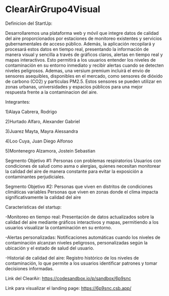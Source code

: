 ﻿# ClearAirGrupo4Visual
 
 Definicion del StartUp:
 
 Desarrollaremos una plataforma web y móvil que integre datos de calidad del aire proporcionados por estaciones de monitoreo existentes y servicios gubernamentales de acceso público.  Además, la aplicación recopilará y procesará estos datos en tiempo real, presentando la información de manera visual y sencilla a través de gráficos claros, alertas en tiempo real y mapas interactivos. Esto permitirá a los usuarios entender los niveles de contaminación en su entorno inmediato y recibir alertas cuando se detecten niveles peligrosos.
Ademas, una versium premium incluirá el envio de sensores asequibles, disponibles en el mercado, como sensores de dióxido de carbono (CO2) y partículas PM2.5. Estos sensores se pueden utilizar en zonas urbanas, universidades y espacios públicos para una mejor respuesta frente a la contaminacion del aire.

Integrantes: 

1)Alaya Cabrera, Rodrigo

2)Hurtado Alfaro, Alexander Gabriel

3)Juarez Mayta, Mayra Alessandra

4)Loo Cuya, Juan Diego Alfonso

5)Montenegro Alzamora, Jostein Sebastian

Segmento Objetivo #1: 
Personas con problemas respiratorios
Usuarios con condiciones de salud como asma o alergias, 
quienes necesitan monitorear la calidad del aire de manera constante 
para evitar la exposición a contaminantes perjudiciales.

Segmento Objetivo #2: 
Personas que viven en distritos de condiciones climáticas variables
Personas que viven en zonas donde el clima impacta significativamente la calidad del aire

Caracteristicas del startup:

-Monitoreo en tiempo real:
Presentación de datos actualizados sobre la calidad del aire mediante gráficos interactivos y mapas, permitiendo a los usuarios visualizar la contaminación en su entorno.

-Alertas personalizadas: 
Notificaciones automáticas cuando los niveles de contaminación alcanzan niveles peligrosos, personalizadas según la ubicación y el estado de salud del usuario.

-Historial de calidad del aire: 
Registro histórico de los niveles de contaminación, lo que permite a los usuarios identificar patrones y tomar decisiones informadas.


Link del ClearAir: https://codesandbox.io/p/sandbox/6p9snc 

Link para visualizar el landing page: https://6p9snc.csb.app/
